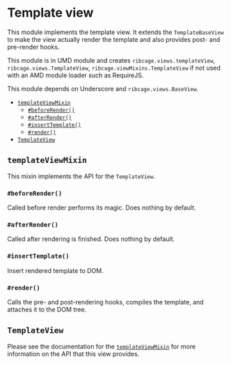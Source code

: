 # <a name="template-view">Template view</a>

This module implements the template view. It extends the `TemplateBaseView` to
make the view actually render the template and also provides post- and
pre-render hooks.

This module is in UMD module and creates `ribcage.views.templateView`,
`ribcage.views.TemplateView`, `ribcage.viewMixins.TemplateView` if not used
with an AMD module loader such as RequireJS.

This module depends on Underscore and `ribcage.views.BaseView`.

 + [`templateViewMixin`](#templateviewmixin)
   - [`#beforeRender()`](#beforerender)
   - [`#afterRender()`](#afterrender)
   - [`#insertTemplate()`](#inserttemplate)
   - [`#render()`](#render)
 + [`TemplateView`](#templateview)


## <a name="templateviewmixin">`templateViewMixin`</a>

This mixin implements the API for the `TemplateView`.

### <a name="beforerender">`#beforeRender()`</a>

Called before render performs its magic. Does nothing by default.

### <a name="afterrender">`#afterRender()`</a>

Called after rendering is finished. Does nothing by default.

### <a name="inserttemplate">`#insertTemplate()`</a>

Insert rendered template to DOM.

### <a name="render">`#render()`</a>

Calls the pre- and post-rendering hooks, compiles the template, and attaches it
to the DOM tree.

## <a name="templateview">`TemplateView`</a>

Please see the documentation for the [`templateViewMixin`](#templateviewmixin)
for more information on the API that this view provides.